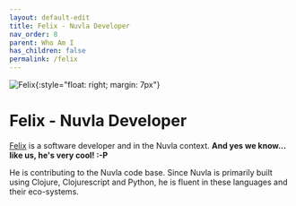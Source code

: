```yaml
---
layout: default-edit
title: Felix - Nuvla Developer
nav_order: 8
parent: Who Am I
has_children: false
permalink: /felix
---
```


![Felix](/docs/assets/felix.png){:style="float: right; margin: 7px"}

# Felix - Nuvla Developer

[Felix](/felix) is a software developer and in the Nuvla context.  **And yes we know... like us, he's very cool! :-P**

He is contributing to the Nuvla code base. Since Nuvla is primarily built using Clojure, Clojurescript and Python, he is fluent in these languages and their eco-systems.

